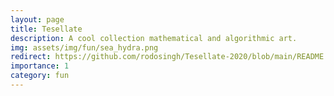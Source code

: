 ```yaml
---
layout: page
title: Tesellate
description: A cool collection mathematical and algorithmic art. 
img: assets/img/fun/sea_hydra.png
redirect: https://github.com/rodosingh/Tesellate-2020/blob/main/README.md
importance: 1
category: fun
---
```

